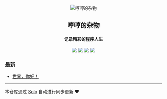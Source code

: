 <p align="center"><img alt="哼哼的杂物" src="https://static.b3log.org/images/brand/solo-32.png"></p><h2 align="center">
哼哼的杂物
</h2>

<h4 align="center">记录精彩的程序人生</h4>
<p align="center"><a title="哼哼的杂物" target="_blank" href="https://github.com/HuangHHheng/solo-blog"><img src="https://img.shields.io/github/last-commit/HuangHHheng/solo-blog.svg?style=flat-square&color=FF9900"></a>
<a title="GitHub repo size in bytes" target="_blank" href="https://github.com/HuangHHheng/solo-blog"><img src="https://img.shields.io/github/repo-size/HuangHHheng/solo-blog.svg?style=flat-square"></a>
<a title="Solo Version" target="_blank" href="https://github.com/b3log/solo/releases"><img src="https://img.shields.io/badge/solo-3.6.4-f1e05a.svg?style=flat-square&color=blueviolet"></a>
<a title="Hits" target="_blank" href="https://github.com/b3log/hits"><img src="https://hits.b3log.org/HuangHHheng/solo-blog.svg"></a></p>

### 最新

* [世界，你好！](http://hengheng.tech/hello-solo)



---

本仓库通过 [Solo](https://github.com/b3log/solo) 自动进行同步更新 ❤️ 
